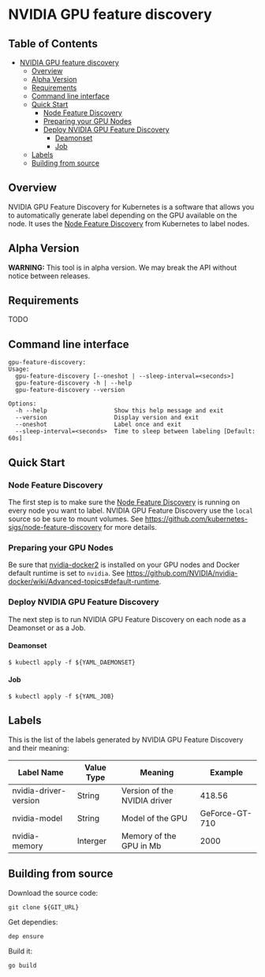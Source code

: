 # NVIDIA GPU feature discovery

## Table of Contents

- [NVIDIA GPU feature discovery](#nvidia-gpu-feature-discovery)
  * [Overview](#overview)
  * [Alpha Version](#alpha-version)
  * [Requirements](#requirements)
  * [Command line interface](#command-line-interface)
  * [Quick Start](#quick-start)
    + [Node Feature Discovery](#node-feature-discovery)
    + [Preparing your GPU Nodes](#preparing-your-gpu-nodes)
    + [Deploy NVIDIA GPU Feature Discovery](#deploy-nvidia-gpu-feature-discovery)
      - [Deamonset](#deamonset)
      - [Job](#job)
  * [Labels](#labels)
  * [Building from source](#building-from-source)

## Overview

NVIDIA GPU Feature Discovery for Kubernetes is a software that allows you to
automatically generate label depending on the GPU available on the node. It uses
the [Node Feature Discovery](https://github.com/kubernetes-sigs/node-feature-discovery)
from Kubernetes to label nodes.

## Alpha Version

**WARNING:** This tool is in alpha version. We may break the API without notice
between releases.

## Requirements

TODO

## Command line interface

```
gpu-feature-discovery:
Usage:
  gpu-feature-discovery [--oneshot | --sleep-interval=<seconds>]
  gpu-feature-discovery -h | --help
  gpu-feature-discovery --version

Options:
  -h --help                   Show this help message and exit
  --version                   Display version and exit
  --oneshot                   Label once and exit
  --sleep-interval=<seconds>  Time to sleep between labeling [Default: 60s]
```

## Quick Start

### Node Feature Discovery

The first step is to make sure the [Node Feature Discovery](https://github.com/kubernetes-sigs/node-feature-discovery)
is running on every node you want to label. NVIDIA GPU Feature Discovery use
the `local` source so be sure to mount volumes. See
https://github.com/kubernetes-sigs/node-feature-discovery for more details.

### Preparing your GPU Nodes

Be sure that [nvidia-docker2](https://github.com/NVIDIA/nvidia-docker) is
installed on your GPU nodes and Docker default runtime is set to `nvidia`. See
https://github.com/NVIDIA/nvidia-docker/wiki/Advanced-topics#default-runtime.

### Deploy NVIDIA GPU Feature Discovery

The next step is to run NVIDIA GPU Feature Discovery on each node as a Deamonset
or as a Job.

#### Deamonset

```shell
$ kubectl apply -f ${YAML_DAEMONSET}
```

#### Job

```shell
$ kubectl apply -f ${YAML_JOB}
```

## Labels

This is the list of the labels generated by NVIDIA GPU Feature Discovery and
their meaning:

| Label Name            | Value Type | Meaning                      | Example        |
| --------------------- | ---------- | ---------------------------- | -------------- |
| nvidia-driver-version | String     | Version of the NVIDIA driver | 418.56         |
| nvidia-model          | String     | Model of the GPU             | GeForce-GT-710 |
| nvidia-memory         | Interger   | Memory of the GPU in Mb      | 2000           |

## Building from source

Download the source code:
```shell
git clone ${GIT_URL}
```

Get dependies:
```shell
dep ensure
```

Build it:
```
go build
```
